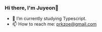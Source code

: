 ### Hi there, I'm Juyeon👋

<!--
**zoeypark/zoeypark** is a ✨ _special_ ✨ repository because its `README.md` (this file) appears on your GitHub profile.

Here are some ideas to get you started:

- 🔭 I’m currently working on ...
- 👯 I’m looking to collaborate on ...
- 🤔 I’m looking for help with ...
- 😄 Pronouns: ...
- ⚡ Fun fact: ...
- 💬 Ask me about ...-->
- 🌱 I’m currently studying Typescript.
- 📫 How to reach me: prkzoe@gmail.com


